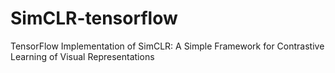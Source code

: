 # SimCLR-tensorflow
TensorFlow Implementation of SimCLR: A Simple Framework for Contrastive Learning of Visual Representations
